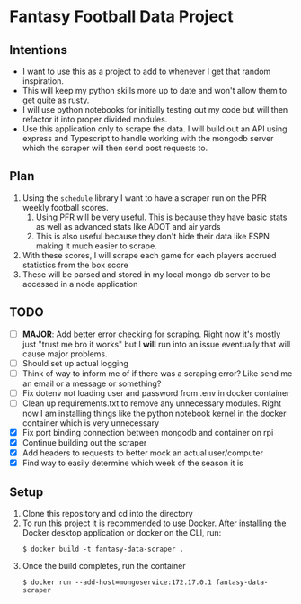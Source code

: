 # Fantasy Football Data Project

## Intentions
- I want to use this as a project to add to whenever I get that random inspiration.
- This will keep my python skills more up to date and won't allow them to get quite as rusty.
- I will use python notebooks for initially testing out my code but will then refactor it into proper divided modules.
- Use this application only to scrape the data.  I will build out an API using express and Typescript to handle working with the mongodb server which the scraper will then send post requests to.

## Plan
1. Using the `schedule` library I want to have a scraper run on the PFR weekly football scores.
   1. Using PFR will be very useful.  This is because they have basic stats as well as advanced stats like ADOT and air yards
   2. This is also useful because they don't hide their data like ESPN making it much easier to scrape.
2. With these scores, I will scrape each game for each players accrued statistics from the box score
3. These will be parsed and stored in my local mongo db server to be accessed in a node application

## TODO
- [ ] **MAJOR**: Add better error checking for scraping. Right now it's mostly just "trust me bro it works" but I **will** run into an issue eventually that will cause major problems.
- [ ] Should set up actual logging
- [ ] Think of way to inform me of if there was a scraping error?  Like send me an email or a message or something?
- [ ] Fix dotenv not loading user and password from .env in docker container
- [ ] Clean up requirements.txt to remove any unnecessary modules.  Right now I am installing things like the python notebook kernel in the docker container which is very unnecessary
- [x] Fix port binding connection between mongodb and container on rpi
- [x] Continue building out the scraper
- [x] Add headers to requests to better mock an actual user/computer
- [x] Find way to easily determine which week of the season it is
## Setup
1. Clone this repository and cd into the directory
2. To run this project it is recommended to use Docker.  After installing the Docker desktop application or docker on the CLI, run:
   ```
   $ docker build -t fantasy-data-scraper .
   ```
3. Once the build completes, run the container
   ```
   $ docker run --add-host=mongoservice:172.17.0.1 fantasy-data-scraper
   ```